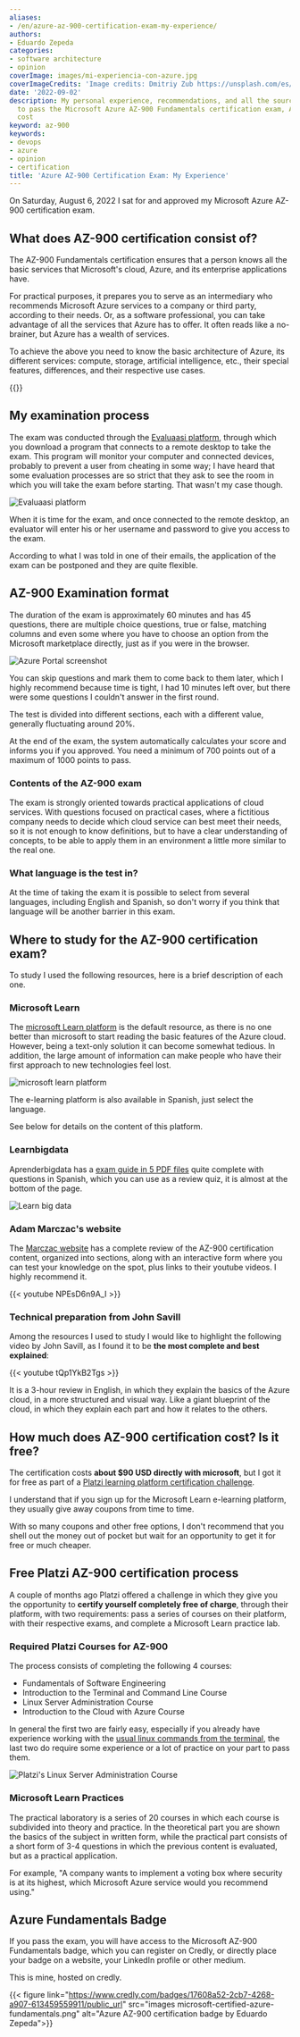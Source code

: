```yaml
---
aliases:
- /en/azure-az-900-certification-exam-my-experience/
authors:
- Eduardo Zepeda
categories:
- software architecture
- opinion
coverImage: images/mi-experiencia-con-azure.jpg
coverImageCredits: 'Image credits: Dmitriy Zub https://unsplash.com/es/@dimitryzub'
date: '2022-09-02'
description: My personal experience, recommendations, and all the sources that I studied
  to pass the Microsoft Azure AZ-900 Fundamentals certification exam, AZ 900 certification
  cost
keyword: az-900
keywords:
- devops
- azure
- opinion
- certification
title: 'Azure AZ-900 Certification Exam: My Experience'
---
```


On Saturday, August 6, 2022 I sat for and approved my Microsoft Azure AZ-900 certification exam.

## What does AZ-900 certification consist of?

The AZ-900 Fundamentals certification ensures that a person knows all the basic services that Microsoft's cloud, Azure, and its enterprise applications have.

For practical purposes, it prepares you to serve as an intermediary who recommends Microsoft Azure services to a company or third party, according to their needs. Or, as a software professional, you can take advantage of all the services that Azure has to offer. It often reads like a no-brainer, but Azure has a wealth of services.

To achieve the above you need to know the basic architecture of Azure, its different services: compute, storage, artificial intelligence, etc., their special features, differences, and their respective use cases.

{{<ad>}}

## My examination process

The exam was conducted through the [Evaluaasi platform](https://www.evaluaasi.com/#?), through which you download a program that connects to a remote desktop to take the exam. This program will monitor your computer and connected devices, probably to prevent a user from cheating in some way; I have heard that some evaluation processes are so strict that they ask to see the room in which you will take the exam before starting. That wasn't my case though.

![Evaluaasi platform](images/evaluaasi-plataforma.jpg "Evaluaasi platform home screen")

When it is time for the exam, and once connected to the remote desktop, an evaluator will enter his or her username and password to give you access to the exam.

According to what I was told in one of their emails, the application of the exam can be postponed and they are quite flexible.

## AZ-900 Examination format

The duration of the exam is approximately 60 minutes and has 45 questions, there are multiple choice questions, true or false, matching columns and even some where you have to choose an option from the Microsoft marketplace directly, just as if you were in the browser.

![Azure Portal screenshot](images/portal-azure.png "Azure Portal")

You can skip questions and mark them to come back to them later, which I highly recommend because time is tight, I had 10 minutes left over, but there were some questions I couldn't answer in the first round.

The test is divided into different sections, each with a different value, generally fluctuating around 20%.

At the end of the exam, the system automatically calculates your score and informs you if you approved. You need a minimum of 700 points out of a maximum of 1000 points to pass.

### Contents of the AZ-900 exam

The exam is strongly oriented towards practical applications of cloud services. With questions focused on practical cases, where a fictitious company needs to decide which cloud service can best meet their needs, so it is not enough to know definitions, but to have a clear understanding of concepts, to be able to apply them in an environment a little more similar to the real one.

### What language is the test in?

At the time of taking the exam it is possible to select from several languages, including English and Spanish, so don't worry if you think that language will be another barrier in this exam.

## Where to study for the AZ-900 certification exam?

To study I used the following resources, here is a brief description of each one.

### Microsoft Learn

The [microsoft Learn platform](https://docs.microsoft.com/en-us/learn/) is the default resource, as there is no one better than microsoft to start reading the basic features of the Azure cloud. However, being a text-only solution it can become somewhat tedious. In addition, the large amount of information can make people who have their first approach to new technologies feel lost.

![microsoft learn platform](images/plataforma-microsoft-learn.jpg "microsoft learning platform")

The e-learning platform is also available in Spanish, just select the language.

See below for details on the content of this platform.

### Learnbigdata

Aprenderbigdata has a [exam guide in 5 PDF files](https://aprenderbigdata.com/az-900-azure-fundamentals/) quite complete with questions in Spanish, which you can use as a review quiz, it is almost at the bottom of the page.

![Learn big data](images/aprender-big-data.jpg)

### Adam Marczac's website

The [Marczac website](https://marczak.io/az-900/) has a complete review of the AZ-900 certification content, organized into sections, along with an interactive form where you can test your knowledge on the spot, plus links to their youtube videos. I highly recommend it.

{{< youtube NPEsD6n9A_I >}}

### Technical preparation from John Savill

Among the resources I used to study I would like to highlight the following video by John Savill, as I found it to be **the most complete and best explained**:

{{< youtube tQp1YkB2Tgs >}}

It is a 3-hour review in English, in which they explain the basics of the Azure cloud, in a more structured and visual way. Like a giant blueprint of the cloud, in which they explain each part and how it relates to the others.

## How much does AZ-900 certification cost? Is it free?

The certification costs **about $90 USD directly with microsoft**, but I got it for free as part of a [Platzi learning platform certification challenge](https://platzi.com/r/eduardo-zepeda#?).

I understand that if you sign up for the Microsoft Learn e-learning platform, they usually give away coupons from time to time.

With so many coupons and other free options, I don't recommend that you shell out the money out of pocket but wait for an opportunity to get it for free or much cheaper.

## Free Platzi AZ-900 certification process

A couple of months ago Platzi offered a challenge in which they give you the opportunity to **certify yourself completely free of charge**, through their platform, with two requirements: pass a series of courses on their platform, with their respective exams, and complete a Microsoft Learn practice lab.

### Required Platzi Courses for AZ-900

The process consists of completing the following 4 courses:

* Fundamentals of Software Engineering
* Introduction to the Terminal and Command Line Course
* Linux Server Administration Course
* Introduction to the Cloud with Azure Course

In general the first two are fairly easy, especially if you already have experience working with the [usual linux commands from the terminal](/en/linux/linux-basic-commands-grep-ls-cd-cat-cp-rm-scp//), the last two do require some experience or a lot of practice on your part to pass them.

![Platzi's Linux Server Administration Course](images/administracion-servidores-linux.jpg "Linux Server Administration Course")

### Microsoft Learn Practices

The practical laboratory is a series of 20 courses in which each course is subdivided into theory and practice. In the theoretical part you are shown the basics of the subject in written form, while the practical part consists of a short form of 3-4 questions in which the previous content is evaluated, but as a practical application.

For example, "A company wants to implement a voting box where security is at its highest, which Microsoft Azure service would you recommend using."

## Azure Fundamentals Badge

If you pass the exam, you will have access to the Microsoft AZ-900 Fundamentals badge, which you can register on Credly, or directly place your badge on a website, your LinkedIn profile or other medium.

This is mine, hosted on credly.

{{< figure link="https://www.credly.com/badges/17608a52-2cb7-4268-a907-613459559911/public_url" src="images microsoft-certified-azure-fundamentals.png" alt="Azure AZ-900 certification badge by Eduardo Zepeda">}}